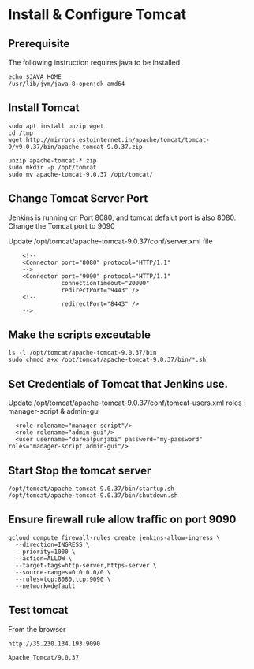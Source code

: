 # Install & Configure Tomcat

## Prerequisite
The following instruction requires java to be installed

```
echo $JAVA_HOME
/usr/lib/jvm/java-8-openjdk-amd64
```

## Install Tomcat
```
sudo apt install unzip wget
cd /tmp
wget http://mirrors.estointernet.in/apache/tomcat/tomcat-9/v9.0.37/bin/apache-tomcat-9.0.37.zip

unzip apache-tomcat-*.zip
sudo mkdir -p /opt/tomcat
sudo mv apache-tomcat-9.0.37 /opt/tomcat/
```

## Change Tomcat Server Port

Jenkins is running on Port 8080, and tomcat defalut port is also 8080. Change the Tomcat port to 9090

Update /opt/tomcat/apache-tomcat-9.0.37/conf/server.xml file

```
    <!--
    <Connector port="8080" protocol="HTTP/1.1"
    -->
    <Connector port="9090" protocol="HTTP/1.1"
               connectionTimeout="20000"
               redirectPort="9443" />
    <!--
               redirectPort="8443" />
    -->
```

## Make the scripts exceutable

```
ls -l /opt/tomcat/apache-tomcat-9.0.37/bin
sudo chmod a+x /opt/tomcat/apache-tomcat-9.0.37/bin/*.sh
```

## Set Credentials of Tomcat that Jenkins use.

Update  /opt/tomcat/apache-tomcat-9.0.37/conf/tomcat-users.xml
roles : manager-script & admin-gui

```
  <role rolename="manager-script"/>
  <role rolename="admin-gui"/>
  <user username="darealpunjabi" password="my-password" roles="manager-script,admin-gui"/>
```

## Start Stop the tomcat server

```
/opt/tomcat/apache-tomcat-9.0.37/bin/startup.sh
/opt/tomcat/apache-tomcat-9.0.37/bin/shutdown.sh
```

## Ensure firewall rule allow traffic on port 9090

```
gcloud compute firewall-rules create jenkins-allow-ingress \
  --direction=INGRESS \
  --priority=1000 \
  --action=ALLOW \
  --target-tags=http-server,https-server \
  --source-ranges=0.0.0.0/0 \
  --rules=tcp:8080,tcp:9090 \
  --network=default
```

## Test tomcat

From the browser

```
http://35.230.134.193:9090

Apache Tomcat/9.0.37
```

